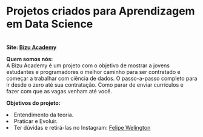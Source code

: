 <h1>Projetos criados para Aprendizagem em Data Science</h1><br>
 <b>Site: <a href="https://bizuacademy.com/">Bizu Academy</a></li>
</ul></b>

<b>Quem somos nós:</b><br>
A Bizu Academy é um projeto com o objetivo de mostrar a  jovens estudantes e programadores o melhor caminho para ser contratado e começar a trabalhar com ciência de dados.
O passo-a-passo completo para ir desde o zero até sua contratação.
Como parar de enviar currículos e fazer com que as vagas venham até você.

<b>Objetivos do projeto:</b>
<li>Entendimento da teoria. </li>
<li>Praticar e Evoluir. </li>
<li>Ter dúvidas e retirá-las no Instagram: <a href="https://www.instagram.com/felipe.dat/">Felipe Welington</a></li>
</ul></b></li>
